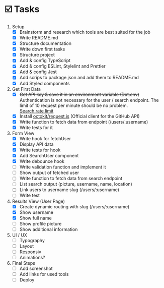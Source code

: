 # ☑️ Tasks

1. Setup
    - [x] Brainstorm and research which tools are best suited for the job
    - [x] Write README.md
    - [x] Structure documentation
    - [x] Write down first tasks
    - [x] Structure project
    - [x] Add & config TypeScript
    - [x] Add & config ESLint, Stylelint and Prettier
    - [x] Add & config Jest
    - [x] Add scrips to package.json and add them to README.md
    - [x] Add Styled components

2. Get First Data
    - [x] ~~Get API key & save it in an environment variable (Dot.env)~~  
          Authentication is not necessary for the user / search endpoint. The limit of 10 request per minute should be no problem.  
          [Search rate limit](https://docs.github.com/en/rest/reference/search#rate-limit)  
    - [x] Install [octokit/request.js](https://github.com/octokit/request.js) (Official client for the GitHub API)
    - [x] Write function to fetch data from endpoint (/users/:username)
    - [x] Write tests for it
    
3. Form View
    - [x] Write hook for fetchUser
    - [x] Display API data
    - [x] Write tests for hook 
    - [x] Add SearchUser component
    - [x] Write debounce hook
    - [ ] Write validation function and implement it 
    - [ ] Show output of fetched user
    - [ ] Write function to fetch data from search endpoint
    - [ ] List search output (picture, username, name, location)
    - [ ] Link users to username slug (/users/:username)
    - [ ] Write test

4. Results View (User Page)
    - [x] Create dynamic routing with slug (/users/:username)
    - [x] Show username
    - [x] Show full name 
    - [ ] Show profile picture
    - [ ] Show additional information

5. UI / UX
    - [ ] Typography
    - [ ] Layout
    - [ ] Responsiv
    - [ ] Animations?

6. Final Steps
    - [ ] Add screenshot
    - [ ] Add links for used tools
    - [ ] Deploy
